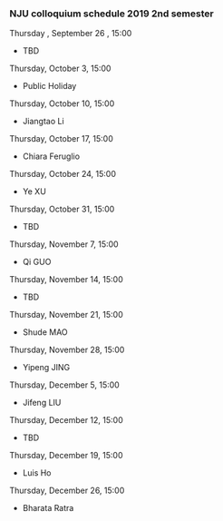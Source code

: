 ### NJU colloquium schedule 2019 2nd semester


Thursday , September 26 , 15:00

- TBD

Thursday, October 3, 15:00

- Public Holiday

Thursday, October 10, 15:00

- Jiangtao Li

Thursday, October 17, 15:00

- Chiara Feruglio

Thursday, October 24, 15:00

- Ye XU 

Thursday, October 31, 15:00

- TBD

Thursday, November 7, 15:00

- Qi GUO

Thursday, November 14, 15:00

- TBD

Thursday, November 21, 15:00

- Shude MAO

Thursday, November 28, 15:00

- Yipeng JING

Thursday, December 5, 15:00

- Jifeng LIU

Thursday, December 12, 15:00

- TBD

Thursday, December 19, 15:00

- Luis Ho

Thursday, December 26, 15:00

- Bharata Ratra



<!---
## Welcome to GitHub Pages

You can use the [editor on GitHub](https://github.com/ZhiyuZhang/zhiyuzhang.github.io/edit/master/README.md) to maintain and preview the content for your website in Markdown files.


Whenever you commit to this repository, GitHub Pages will run [Jekyll](https://jekyllrb.com/) to rebuild the pages in your site, from the content in your Markdown files.

### Markdown

Markdown is a lightweight and easy-to-use syntax for styling your writing. It includes conventions for
```markdown
Syntax highlighted code block

# Header 1
## Header 2
### Header 3

- Bulleted
- List

1. Numbered
2. List

**Bold** and _Italic_ and `Code` text

[Link](url) and ![Image](src)
```

For more details see [GitHub Flavored Markdown](https://guides.github.com/features/mastering-markdown/).

### Jekyll Themes

Your Pages site will use the layout and styles from the Jekyll theme you have selected in your [repository settings](https://github.com/ZhiyuZhang/zhiyuzhang.github.io/settings). The name of this theme is saved in the Jekyll `_config.yml` configuration file.

### Support or Contact

Having trouble with Pages? Check out our [documentation](https://help.github.com/categories/github-pages-basics/) or [contact support](https://github.com/contact) and we’ll help you sort it out.
-->

